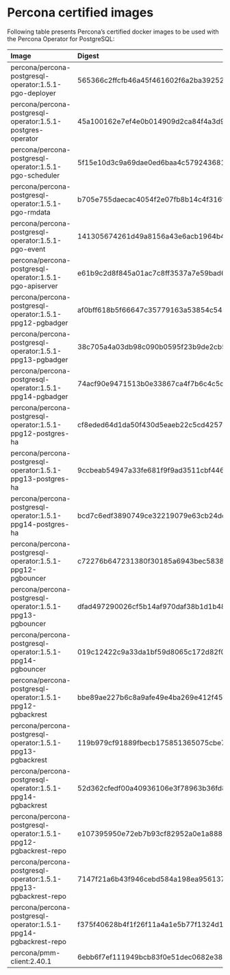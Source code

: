 # Percona certified images

Following table presents Percona’s certified docker images to be used with the
Percona Operator for PostgreSQL:

| Image                                                           | Digest                                                           |
|:----------------------------------------------------------------|:-----------------------------------------------------------------|
| percona/percona-postgresql-operator:1.5.1-pgo-deployer          | 565366c2ffcfb46a45f461602f6a2ba392524e1de3b82867a77a305c7b6f76db |
| percona/percona-postgresql-operator:1.5.1-postgres-operator     | 45a100162e7ef4e0b014909d2ca84f4a3d95a8a1d02f8144ab2ed09b7eec4129 |
| percona/percona-postgresql-operator:1.5.1-pgo-scheduler         | 5f15e10d3c9a69dae0ed6baa4c57924368179659f351eb3cf35e3312fe56155c |
| percona/percona-postgresql-operator:1.5.1-pgo-rmdata            | b705e755daecac4054f2e07fb8b14c4f316f53f26187ebc4be8d1ed5bd3ffe61 |
| percona/percona-postgresql-operator:1.5.1-pgo-event             | 141305674261d49a8156a43e6acb1964b41b98e388546b88464839ad97dbd590 |
| percona/percona-postgresql-operator:1.5.1-pgo-apiserver         | e61b9c2d8f845a01ac7c8ff3537a7e59bad6b518d9d9eb000a9ee1b3aa050169 |
| percona/percona-postgresql-operator:1.5.1-ppg12-pgbadger        | af0bff618b5f66647c35779163a53854c5457832adedb0926c7990c64ca5c510 |
| percona/percona-postgresql-operator:1.5.1-ppg13-pgbadger        | 38c705a4a03db98c090b0595f23b9de2cb5c9636e0a149ae0d15950e4a4f763f |
| percona/percona-postgresql-operator:1.5.1-ppg14-pgbadger        | 74acf90e9471513b0e33867ca4f7b6c4c5df3125a95dbf336523300285d85525 |
| percona/percona-postgresql-operator:1.5.1-ppg12-postgres-ha     | cf8eded64d1da50f430d5eaeb22c5cd425750e7b361c7b5382d48762094dbfc8 |
| percona/percona-postgresql-operator:1.5.1-ppg13-postgres-ha     | 9ccbeab54947a33fe681f9f9ad3511cbf446be0cf619887bd4157152c3c207af |
| percona/percona-postgresql-operator:1.5.1-ppg14-postgres-ha     | bcd7c6edf3890749ce32219079e63cb24dd255daf38cca54f272d01a34b5f53a |
| percona/percona-postgresql-operator:1.5.1-ppg12-pgbouncer       | c72276b647231380f30185a6943bec583895068eda0219b15f9bad90cf29f9ce |
| percona/percona-postgresql-operator:1.5.1-ppg13-pgbouncer       | dfad497290026cf5b14af970daf38b1d1b482ce712a4e36e0f2e302994786251 |
| percona/percona-postgresql-operator:1.5.1-ppg14-pgbouncer       | 019c12422c9a33da1bf59d8065c172d82f097c0153b357b8066bf6c7a5268146 |
| percona/percona-postgresql-operator:1.5.1-ppg12-pgbackrest      | bbe89ae227b6c8a9afe49e4ba269e412f45da4ef43752a6b9b2083bd6e77c290 |
| percona/percona-postgresql-operator:1.5.1-ppg13-pgbackrest      | 119b979cf91889fbecb175851365075cbe735507ab6b9f5dff642b304d9a8d04 |
| percona/percona-postgresql-operator:1.5.1-ppg14-pgbackrest      | 52d362cfedf00a40936106e3f78963b36fd894070601ee68671bfe7b7e491c1d |
| percona/percona-postgresql-operator:1.5.1-ppg12-pgbackrest-repo | e107395950e72eb7b93cf82952a0e1a888cebffed443491aafb6b771a1e40f19 |
| percona/percona-postgresql-operator:1.5.1-ppg13-pgbackrest-repo | 7147f21a6b43f946cebd584a198ea956137fe71f05ffca8b95b6666d694467eb |
| percona/percona-postgresql-operator:1.5.1-ppg14-pgbackrest-repo | f375f40628b4f1f26f11a4a1e5b77f1324d11a78b261ff96dea04887bffeb112 |
| percona/pmm-client:2.40.1                                       | 6ebb6f7ef111949bcb83f0e51dec0682e389517a46347a4b1a0402c7aec8efa8 |

